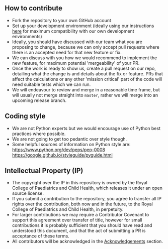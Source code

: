 ## How to contribute

* Fork the repository to your own GitHub account
* Set up your development environment (ideally using our instructions [here](python-development.md) for maximum compatibility with our own development environments)
* Ideally, you should have discussed with our team what you are proposing to change, because we can only accept pull requests where there is an accepted need for that new feature or fix.
* We can discuss with you how we would recommend to implement the new feature, for maximum potential 'mergeability' of your PR.
* Once the work is ready to show us, create a pull request on our repo, detailing what the change is and details about the fix or feature. PRs that affect the calculations or any other 'mission critical' part of the code will need suitable tests which we can run.
* We will endeavour to review and merge in a reasonable time frame, but will usually not merge straight into `master`, rather we will merge into an upcoming release branch.

## Coding style

* We are not Python experts but we would encourage use of Python best practices where possible.
* We are not going to get too pedantic over style though.
* Some helpful sources of information on Python style are:  
https://www.python.org/dev/peps/pep-0008  
https://google.github.io/styleguide/pyguide.html  


## Intellectual Property (IP)

* The copyright over the IP in this repository is owned by the Royal College of Paediatrics and Child Health, which releases it under an open source license.
* If you submit a contribution to the repository, you agree to transfer all IP rights over the contribution, both now and in the future, to the Royal College of Paediatrics and Child Health, in perpetuity.
* For larger contributions we may require a Contributor Covenant to support this agreement over transfer of title, however for small contributions it is probably sufficient that you should have read and understood this document, and that the act of submitting a PR is acceptance of these terms.
* All contributors will be acknowledged in the [Acknowledgements](acknowledgements.md) section.